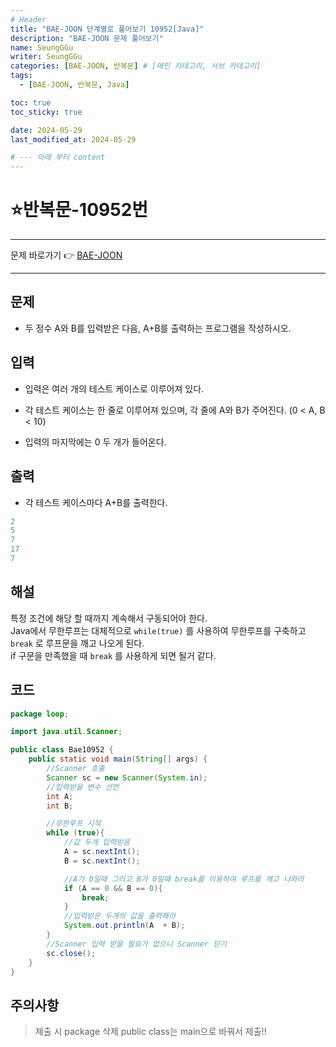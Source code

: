 ```yaml
---
# Header
title: "BAE-JOON 단계별로 풀어보기 10952[Java]"
description: "BAE-JOON 문제 풀어보기"
name: SeungGGu
writer: SeungGGu
categories: [BAE-JOON, 반복문] # [메인 카테고리, 서브 카테고리]
tags:
  - [BAE-JOON, 반복문, Java]

toc: true
toc_sticky: true

date: 2024-05-29
last_modified_at: 2024-05-29

# --- 아래 부터 content
---
```


# ⭐반복문-10952번

---

문제 바로가기 👉 [BAE-JOON](https://www.acmicpc.net/problem/10952 "반복문")

---

## 문제

- 두 정수 A와 B를 입력받은 다음, A+B를 출력하는 프로그램을 작성하시오.

## 입력

- 입력은 여러 개의 테스트 케이스로 이루어져 있다.

- 각 테스트 케이스는 한 줄로 이루어져 있으며, 각 줄에 A와 B가 주어진다. (0 < A, B < 10)

- 입력의 마지막에는 0 두 개가 들어온다.

## 출력

- 각 테스트 케이스마다 A+B를 출력한다.

```Java
2
5
7
17
7
```

## 해설

특정 조건에 해당 할 때까지 계속해서 구동되어야 한다.  
Java에서 무한루프는 대체적으로 `while(true)` 를 사용하여 무한루프를 구축하고 `break` 로 루프문을 깨고 나오게 된다.  
if 구문을 만족했을 때 `break` 를 사용하게 되면 될거 같다.

## 코드

```java
package loop;

import java.util.Scanner;

public class Bae10952 {
    public static void main(String[] args) {
        //Scanner 호출
        Scanner sc = new Scanner(System.in);
        //입력받을 변수 선언
        int A;
        int B;

        //무한루프 시작
        while (true){
            //값 두개 입력받음
            A = sc.nextInt();
            B = sc.nextInt();

            //A가 0일때 그리고 B가 0일때 break를 이용하여 루프를 깨고 나와라
            if (A == 0 && B == 0){
                break;
            }
            //입력받은 두개의 값을 출력해라
            System.out.println(A  + B);
        }
        //Scanner 입력 받을 필요가 없으니 Scanner 닫기
        sc.close();
    }
}
```

## 주의사항

> 제출 시 package 삭제 public class는 main으로 바꿔서 제출!!
